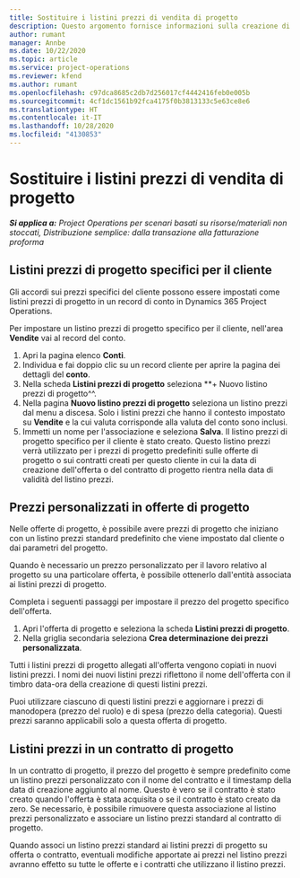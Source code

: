 ```yaml
---
title: Sostituire i listini prezzi di vendita di progetto
description: Questo argomento fornisce informazioni sulla creazione di listini prezzi di vendita personalizzati.
author: rumant
manager: Annbe
ms.date: 10/22/2020
ms.topic: article
ms.service: project-operations
ms.reviewer: kfend
ms.author: rumant
ms.openlocfilehash: c97dca8685c2db7d256017cf4442416feb0e005b
ms.sourcegitcommit: 4cf1dc1561b92fca4175f0b3813133c5e63ce8e6
ms.translationtype: HT
ms.contentlocale: it-IT
ms.lasthandoff: 10/28/2020
ms.locfileid: "4130853"
---
```

# <a name="override-project-sales-price-lists"></a>Sostituire i listini prezzi di vendita di progetto

_**Si applica a:** Project Operations per scenari basati su risorse/materiali non stoccati, Distribuzione semplice: dalla transazione alla fatturazione proforma_

## <a name="customer-specific-project-price-lists"></a>Listini prezzi di progetto specifici per il cliente

Gli accordi sui prezzi specifici del cliente possono essere impostati come listini prezzi di progetto in un record di conto in Dynamics 365 Project Operations.

Per impostare un listino prezzi di progetto specifico per il cliente, nell'area **Vendite** vai al record del conto.

1. Apri la pagina elenco **Conti**.
2. Individua e fai doppio clic su un record cliente per aprire la pagina dei dettagli del **conto**.
3. Nella scheda **Listini prezzi di progetto** seleziona **+ Nuovo listino prezzi di progetto^^.
4. Nella pagina **Nuovo listino prezzi di progetto** seleziona un listino prezzi dal menu a discesa. Solo i listini prezzi che hanno il contesto impostato su **Vendite** e la cui valuta corrisponde alla valuta del conto sono inclusi.
5. Immetti un nome per l'associazione e seleziona **Salva**. Il listino prezzi di progetto specifico per il cliente è stato creato. Questo listino prezzi verrà utilizzato per i prezzi di progetto predefiniti sulle offerte di progetto o sui contratti creati per questo cliente in cui la data di creazione dell'offerta o del contratto di progetto rientra nella data di validità del listino prezzi.

## <a name="custom-pricing-on-project-quotes"></a>Prezzi personalizzati in offerte di progetto

Nelle offerte di progetto, è possibile avere prezzi di progetto che iniziano con un listino prezzi standard predefinito che viene impostato dal cliente o dai parametri del progetto.

Quando è necessario un prezzo personalizzato per il lavoro relativo al progetto su una particolare offerta, è possibile ottenerlo dall'entità associata ai listini prezzi di progetto.

Completa i seguenti passaggi per impostare il prezzo del progetto specifico dell'offerta.

1. Apri l'offerta di progetto e seleziona la scheda **Listini prezzi di progetto**.
2. Nella griglia secondaria seleziona **Crea determinazione dei prezzi personalizzata**.

Tutti i listini prezzi di progetto allegati all'offerta vengono copiati in nuovi listini prezzi. I nomi dei nuovi listini prezzi riflettono il nome dell'offerta con il timbro data-ora della creazione di questi listini prezzi.

Puoi utilizzare ciascuno di questi listini prezzi e aggiornare i prezzi di manodopera (prezzo del ruolo) e di spesa (prezzo della categoria). Questi prezzi saranno applicabili solo a questa offerta di progetto.

## <a name="price-lists-on-a-project-contract"></a>Listini prezzi in un contratto di progetto

In un contratto di progetto, il prezzo del progetto è sempre predefinito come un listino prezzi personalizzato con il nome del contratto e il timestamp della data di creazione aggiunto al nome. Questo è vero se il contratto è stato creato quando l'offerta è stata acquisita o se il contratto è stato creato da zero. Se necessario, è possibile rimuovere questa associazione al listino prezzi personalizzato e associare un listino prezzi standard al contratto di progetto.

Quando associ un listino prezzi standard ai listini prezzi di progetto su offerta o contratto, eventuali modifiche apportate ai prezzi nel listino prezzi avranno effetto su tutte le offerte e i contratti che utilizzano il listino prezzi.
